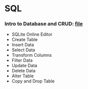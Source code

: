 # SQL

### Intro to Database and CRUD: [file](https://drive.google.com/file/d/1ew_nyhtTlROnJRU2Ah7soM5lYtXf5BGz/view?usp=share_link)
- SQLite Online Editor
- Create Table
- Insert Data
- Select Data
- Transform Columns
- Filter Data
- Update Data
- Delete Data
- Alter Table
- Copy and Drop Table

